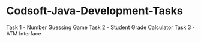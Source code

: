 # Codsoft-Java-Development-Tasks
Task 1 - Number Guessing Game 
Task 2 - Student Grade Calculator 
Task 3 - ATM Interface 